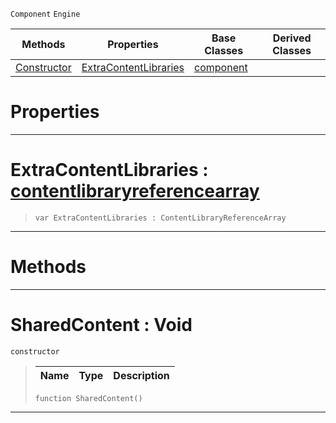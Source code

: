  `Component` `Engine`



|Methods|Properties|Base Classes|Derived Classes|
|---|---|---|---|
|[Constructor](sharedcontent.md#sharedcontent-void)|[ExtraContentLibraries](sharedcontent.md#extracontentlibraries-ze)|[component](component.md)| |


 #  Properties


---  
 #  ExtraContentLibraries : [contentlibraryreferencearray](contentlibraryreferencearray.md)

> 
> ```TS:Nada
> var ExtraContentLibraries : ContentLibraryReferenceArray


---  
 #  Methods


---  
 #  SharedContent : Void

 `constructor`

> 
> |Name|Type|Description|
> |---|---|---|
> ```TS:Nada
> function SharedContent()
> ``` 


---  
 

 